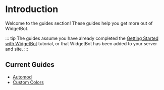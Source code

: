 # Introduction

Welcome to the guides section! These guides help you get more out of WidgetBot.

::: tip
The guides assume you have already completed the [Getting Started with WidgetBot](/tutorial/README.md) tutorial, or that WidgetBot has been added to your server and site.
:::

## Current Guides
- [Automod](automod)
- [Custom Colors](custom-colors)
